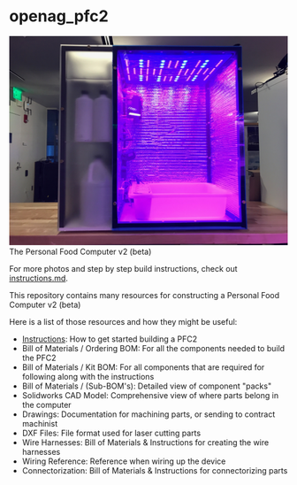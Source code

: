 # openag_pfc2

![pfc2](photos/pfc2.JPG)
The Personal Food Computer v2 (beta)

For more photos and step by step build instructions, check out
[instructions.md](instructions.md).

This repository contains many resources for constructing a Personal Food Computer v2 (beta)

Here is a list of those resources and how they might be useful:
 - [Instructions](instructions.md): How to get started building a PFC2
 - Bill of Materials / Ordering BOM: For all the components needed to build the PFC2
 - Bill of Materials / Kit BOM: For all components that are required for following along with the instructions
 - Bill of Materials / (Sub-BOM's): Detailed view of component "packs"
 - Solidworks CAD Model: Comprehensive view of where parts belong in the computer
 - Drawings: Documentation for machining parts, or sending to contract machinist
 - DXF Files: File format used for laser cutting parts
 - Wire Harnesses: Bill of Materials & Instructions for creating the wire harnesses
 - Wiring Reference: Reference when wiring up the device
 - Connectorization: Bill of Materials & Instructions for connectorizing parts

